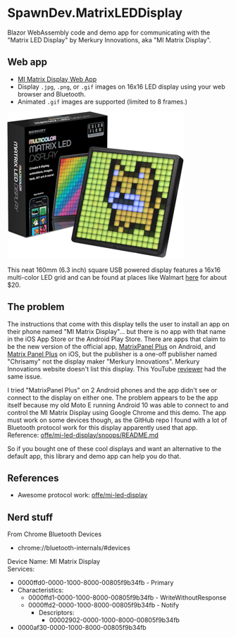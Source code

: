 # SpawnDev.MatrixLEDDisplay
Blazor WebAssembly code and demo app for communicating with the "Matrix LED Display" by Merkury Innovations, aka "MI Matrix Display". 

## Web app
- [MI Matrix Display Web App](https://lostbeard.github.io/SpawnDev.MatrixLEDDisplay/)  
- Display `.jpg`, `.png`, or `.gif` images on 16x16 LED display using your web browser and Bluetooth.
- Animated `.gif` images are supported (limited to 8 frames.)

![Matrix LED Display](https://raw.githubusercontent.com/LostBeard/SpawnDev.MatrixLEDDisplay/master/SpawnDev.MatrixLEDDisplay.Demo/wwwroot/mi-matrix-display-400x334.png)

This neat 160mm (6.3 inch) square USB powered display features a 16x16 multi-color LED grid
and can be found at places like Walmart [here](https://www.walmart.com/ip/Merkury-Innovations-Bluetooth-Matrix-LED-Pixel-Display/5150283693) for about $20. 

## The problem
The instructions that come with this display tells the user to install an app on their phone named "MI Matrix Display"... 
but there is no app with that name in the iOS App Store or the Android Play Store. There are apps that claim to be the new version of the official app, 
[MatrixPanel Plus](https://play.google.com/store/apps/details?id=com.wzjledaxc.ledplus) on Android,
and [Matrix Panel Plus](https://apps.apple.com/us/app/matrix-panel-plus/id6743264417) on iOS,
 but the publisher is a one-off publisher named "Chrisamy" not the display maker "Merkury Innovations".
 Merkury Innovations website doesn't list this display. 
 This YouTube [reviewer](https://www.youtube.com/watch?v=QN0TxJoeTNk) had the same issue.

I tried "MatrixPanel Plus" on 2 Android phones and the app didn't see or connect to the display on either one. The problem appears to be the app itself because my old Moto E running Android 10 was able to connect to and control the MI Matrix Display using Google Chrome and this demo.
The app must work on some devices though, as the GitHub repo I found with a lot of Bluetooth protocol work for this display apparently used that app. Reference: [offe/mi-led-display/snoops/README.md](https://github.com/offe/mi-led-display/blob/main/snoops/README.md)

So if you bought one of these cool displays and want an alternative to the default app, this library and demo app can help you do that.

## References
- Awesome protocol work: [offe/mi-led-display](https://github.com/offe/mi-led-display)

## Nerd stuff
From Chrome Bluetooth Devices  
- chrome://bluetooth-internals/#devices  

Device Name: MI Matrix Display   
Services:  
- 0000ffd0-0000-1000-8000-00805f9b34fb - Primary  
- Characteristics:  
  - 0000ffd1-0000-1000-8000-00805f9b34fb - WriteWithoutResponse  
  - 0000ffd2-0000-1000-8000-00805f9b34fb - Notify  
    - Descriptors:  
      - 00002902-0000-1000-8000-00805f9b34fb  
- 0000af30-0000-1000-8000-00805f9b34fb 
